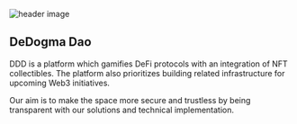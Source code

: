 ![header image](https://github.com/DeDogmaDao/.github/raw/main/Finalheader2%20(1).jpg?raw=true)

## DeDogma Dao 

DDD is a platform which gamifies DeFi protocols with an integration of NFT collectibles. The platform also prioritizes building related infrastructure for upcoming Web3 initiatives.

Our aim is to make the space more secure and trustless by being transparent with our solutions and technical implementation.

<!--

**Here are some ideas to get you started:**

🙋‍♀️ A short introduction - what is your organization all about?
🌈 Contribution guidelines - how can the community get involved?
👩‍💻 Useful resources - where can the community find your docs? Is there anything else the community should know?
🍿 Fun facts - what does your team eat for breakfast?
🧙 Remember, you can do mighty things with the power of [Markdown](https://docs.github.com/github/writing-on-github/getting-started-with-writing-and-formatting-on-github/basic-writing-and-formatting-syntax)
-->
